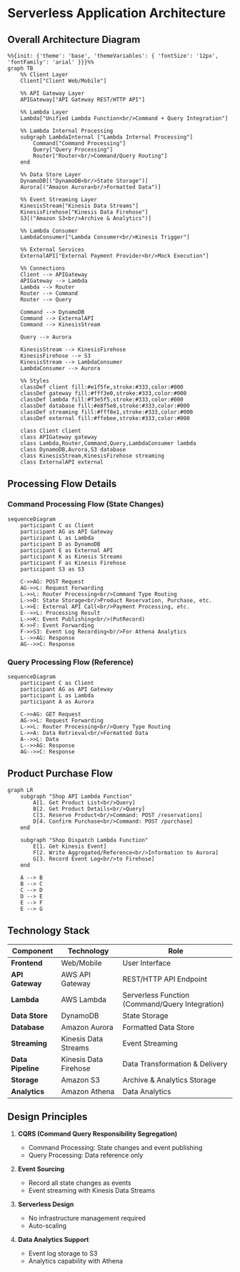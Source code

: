 # Serverless Application Architecture

## Overall Architecture Diagram

```mermaid
%%{init: {'theme': 'base', 'themeVariables': { 'fontSize': '12px', 'fontFamily': 'arial' }}}%%
graph TB
    %% Client Layer
    Client["Client Web/Mobile"]
    
    %% API Gateway Layer
    APIGateway["API Gateway REST/HTTP API"]
    
    %% Lambda Layer
    Lambda["Unified Lambda Function<br/>Command + Query Integration"]
    
    %% Lambda Internal Processing
    subgraph LambdaInternal ["Lambda Internal Processing"]
        Command["Command Processing"]
        Query["Query Processing"]
        Router["Router<br/>Command/Query Routing"]
    end
    
    %% Data Store Layer
    DynamoDB[("DynamoDB<br/>State Storage")]
    Aurora[("Amazon Aurora<br/>Formatted Data")]
    
    %% Event Streaming Layer
    KinesisStream["Kinesis Data Streams"]
    KinesisFirehose["Kinesis Data Firehose"]
    S3[("Amazon S3<br/>Archive & Analytics")]
    
    %% Lambda Consumer
    LambdaConsumer["Lambda Consumer<br/>Kinesis Trigger"]
    
    %% External Services
    ExternalAPI["External Payment Provider<br/>Mock Execution"]
    
    %% Connections
    Client --> APIGateway
    APIGateway --> Lambda
    Lambda --> Router
    Router --> Command
    Router --> Query
    
    Command --> DynamoDB
    Command --> ExternalAPI
    Command --> KinesisStream
    
    Query --> Aurora
    
    KinesisStream --> KinesisFirehose
    KinesisFirehose --> S3
    KinesisStream --> LambdaConsumer
    LambdaConsumer --> Aurora
    
    %% Styles
    classDef client fill:#e1f5fe,stroke:#333,color:#000
    classDef gateway fill:#fff3e0,stroke:#333,color:#000
    classDef lambda fill:#f3e5f5,stroke:#333,color:#000
    classDef database fill:#e8f5e8,stroke:#333,color:#000
    classDef streaming fill:#fff8e1,stroke:#333,color:#000
    classDef external fill:#ffebee,stroke:#333,color:#000
    
    class Client client
    class APIGateway gateway
    class Lambda,Router,Command,Query,LambdaConsumer lambda
    class DynamoDB,Aurora,S3 database
    class KinesisStream,KinesisFirehose streaming
    class ExternalAPI external
```

## Processing Flow Details

### Command Processing Flow (State Changes)

```mermaid
sequenceDiagram
    participant C as Client
    participant AG as API Gateway
    participant L as Lambda
    participant D as DynamoDB
    participant E as External API
    participant K as Kinesis Streams
    participant F as Kinesis Firehose
    participant S3 as S3
    
    C->>AG: POST Request
    AG->>L: Request Forwarding
    L->>L: Router Processing<br/>Command Type Routing
    L->>D: State Storage<br/>Product Reservation, Purchase, etc.
    L->>E: External API Call<br/>Payment Processing, etc.
    E-->>L: Processing Result
    L->>K: Event Publishing<br/>(PutRecord)
    K->>F: Event Forwarding
    F->>S3: Event Log Recording<br/>For Athena Analytics
    L-->>AG: Response
    AG-->>C: Response
```

### Query Processing Flow (Reference)

```mermaid
sequenceDiagram
    participant C as Client
    participant AG as API Gateway
    participant L as Lambda
    participant A as Aurora
    
    C->>AG: GET Request
    AG->>L: Request Forwarding
    L->>L: Router Processing<br/>Query Type Routing
    L->>A: Data Retrieval<br/>Formatted Data
    A-->>L: Data
    L-->>AG: Response
    AG-->>C: Response
```

## Product Purchase Flow

```mermaid
graph LR
    subgraph "Shop API Lambda Function"
        A[1. Get Product List<br/>Query]
        B[2. Get Product Details<br/>Query]
        C[3. Reserve Product<br/>Command: POST /reservations]
        D[4. Confirm Purchase<br/>Command: POST /purchase]
    end
    
    subgraph "Shop Dispatch Lambda Function"
        E[1. Get Kinesis Event]
        F[2. Write Aggregated/Reference<br/>Information to Aurora]
        G[3. Record Event Log<br/>to Firehose]
    end
    
    A --> B
    B --> C
    C --> D
    D --> E
    E --> F
    E --> G
```

## Technology Stack

| Component | Technology | Role |
|---|---|---|
| **Frontend** | Web/Mobile | User Interface |
| **API Gateway** | AWS API Gateway | REST/HTTP API Endpoint |
| **Lambda** | AWS Lambda | Serverless Function (Command/Query Integration) |
| **Data Store** | DynamoDB | State Storage |
| **Database** | Amazon Aurora | Formatted Data Store |
| **Streaming** | Kinesis Data Streams | Event Streaming |
| **Data Pipeline** | Kinesis Data Firehose | Data Transformation & Delivery |
| **Storage** | Amazon S3 | Archive & Analytics Storage |
| **Analytics** | Amazon Athena | Data Analytics |

## Design Principles

1. **CQRS (Command Query Responsibility Segregation)**
   - Command Processing: State changes and event publishing
   - Query Processing: Data reference only

2. **Event Sourcing**
   - Record all state changes as events
   - Event streaming with Kinesis Data Streams

3. **Serverless Design**
   - No infrastructure management required
   - Auto-scaling

4. **Data Analytics Support**
   - Event log storage to S3
   - Analytics capability with Athena 